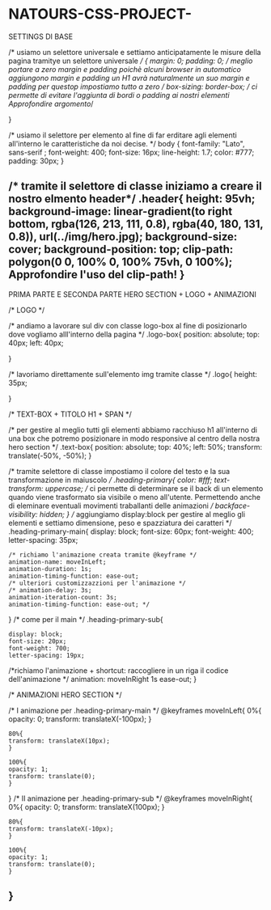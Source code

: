 # NATOURS-CSS-PROJECT-

SETTINGS DI BASE 

/* usiamo un selettore universale e settiamo anticipatamente le misure della pagina tramitye un selettore universale  */
*{
    margin: 0;
    padding: 0;
    /* meglio portare a zero margin e padding poichè alcuni browser in automatico aggiungono margin e padding
    un H1 avrà naturalmente un suo margin e padding per questop impostiamo tutto a zero */
    box-sizing: border-box;
    /* ci permette di evitare l'aggiunta di bordi o padding ai nostri elementi  Approfondire argomento*/

}

/* usiamo il selettore per elemento al fine di far erditare agli elementi all'interno le caratteristiche da noi decise.  */
body {
font-family: "Lato", sans-serif ;
font-weight: 400;
font-size: 16px;
line-height: 1.7;
color: #777;
padding: 30px;
}

/* tramite il selettore di classe iniziamo a creare il nostro elmento header*/
.header{
    height: 95vh;
    background-image: linear-gradient(to right bottom,
    rgba(126, 213, 111, 0.8), 
    rgba(40, 180, 131, 0.8)), 
    url(../img/hero.jpg);
    background-size: cover;
    background-position: top;
    clip-path: polygon(0 0, 100% 0, 100% 75vh, 0 100%);
    Approfondire l'uso del clip-path!
}
--------------------------------------------------------------------------------------

PRIMA PARTE E SECONDA PARTE HERO SECTION + LOGO + ANIMAZIONI

/* LOGO */

/* andiamo a lavorare sul div con classe logo-box al fine di posizionarlo dove vogliamo alll'interno della pagina */
.logo-box{
 position: absolute;
 top: 40px;
 left: 40px;

}

/* lavoriamo direttamente sull'elemento img tramite classe  */
.logo{
height: 35px;

}

/* TEXT-BOX + TITOLO H1 + SPAN */

/* per gestire al meglio tutti gli elementi abbiamo racchiuso h1 all'interno di una box che potremo posizionare in modo responsive al centro della nostra hero section  */
.text-box{
position: absolute;
top: 40%;
left: 50%;
transform: translate(-50%, -50%);
}

/* tramite selettore di classe impostiamo il colore del testo e la sua transformazione in maiuscolo */
.heading-primary{
color: #fff;
text-transform: uppercase;
/* ci permette di determinare se il back di un elemento quando viene trasformato sia visibile o meno all'utente. Permettendo anche di eleminare eventuali movimenti traballanti delle animazioni */
backface-visibility: hidden;
}
/* aggiungiamo display:block per gestire al meglio gli elementi e settiamo dimensione, peso e spazziatura dei caratteri */
.heading-primary-main{
    display: block;
    font-size: 60px;
    font-weight: 400;
    letter-spacing: 35px;
    
    /* richiamo l'animazione creata tramite @keyframe */
    animation-name: moveInLeft;
    animation-duration: 1s;
    animation-timing-function: ease-out;
    /* ulteriori customizzazzioni per l'animazione */
    /* animation-delay: 3s;
    animation-iteration-count: 3s;
    animation-timing-function: ease-out; */

}
/* come per il main */
.heading-primary-sub{

    display: block;
    font-size: 20px;
    font-weight: 700;
    letter-spacing: 19px;
/*richiamo l'animazione + shortcut: raccogliere in un riga il codice dell'animazione  */
    animation: moveInRight 1s ease-out;
}

/* ANIMAZIONI HERO SECTION */

/* I animazione per .heading-primary-main */
@keyframes moveInLeft{
    0%{
    opacity: 0;
    transform: translateX(-100px);
    }

    80%{
    transform: translateX(10px);
    }

    100%{
    opacity: 1;
    transform: translate(0);
    }
}
/* II animazione per .heading-primary-sub */
@keyframes moveInRight{
    0%{
    opacity: 0;
    transform: translateX(100px);
    }

    80%{
    transform: translateX(-10px);
    }

    100%{
    opacity: 1;
    transform: translate(0);
    }
}
--------------------------------------------------------------------------------------------
